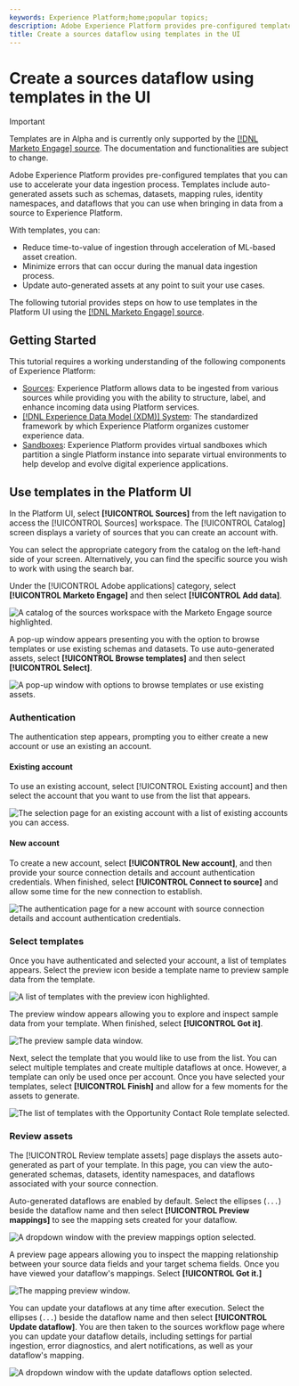 ```yaml
---
keywords: Experience Platform;home;popular topics; 
description: Adobe Experience Platform provides pre-configured templates that you can use to accelerate your data ingestion process. Templates include auto-generated assets such as schemas, datasets, mapping rules, identity namespaces, and dataflows that you can use when bringing in data from a source to Experience Platform.
title: Create a sources dataflow using templates in the UI
---
```

# Create a sources dataflow using templates in the UI

>[!IMPORTANT]
>
>Templates are in Alpha and is currently only supported by the [[!DNL Marketo Engage] source](./connectors/adobe-applications/marketo/marketo.md). The documentation and functionalities are subject to change.

Adobe Experience Platform provides pre-configured templates that you can use to accelerate your data ingestion process. Templates include auto-generated assets such as schemas, datasets, mapping rules, identity namespaces, and dataflows that you can use when bringing in data from a source to Experience Platform.

With templates, you can:

* Reduce time-to-value of ingestion through acceleration of ML-based asset creation.
* Minimize errors that can occur during the manual data ingestion process.
* Update auto-generated assets at any point to suit your use cases.

The following tutorial provides steps on how to use templates in the Platform UI using the [[!DNL Marketo Engage] source](./connectors/adobe-applications/marketo/marketo.md).

## Getting Started

This tutorial requires a working understanding of the following components of Experience Platform:

* [Sources](../../home.md): Experience Platform allows data to be ingested from various sources while providing you with the ability to structure, label, and enhance incoming data using Platform services.
* [[!DNL Experience Data Model (XDM)] System](../../../xdm/home.md): The standardized framework by which Experience Platform organizes customer experience data.
* [Sandboxes](../../../sandboxes/home.md): Experience Platform provides virtual sandboxes which partition a single Platform instance into separate virtual environments to help develop and evolve digital experience applications.

## Use templates in the Platform UI

In the Platform UI, select **[!UICONTROL Sources]** from the left navigation to access the [!UICONTROL Sources] workspace. The [!UICONTROL Catalog] screen displays a variety of sources that you can create an account with.

You can select the appropriate category from the catalog on the left-hand side of your screen. Alternatively, you can find the specific source you wish to work with using the search bar.

Under the [!UICONTROL Adobe applications] category, select **[!UICONTROL Marketo Engage]** and then select **[!UICONTROL Add data]**.

![A catalog of the sources workspace with the Marketo Engage source highlighted.](../../images/tutorials/templates/catalog.png)

A pop-up window appears presenting you with the option to browse templates or use existing schemas and datasets. To use auto-generated assets, select **[!UICONTROL Browse templates]** and then select **[!UICONTROL Select]**.

![A pop-up window with options to browse templates or use existing assets.](../../images/tutorials/templates/browse-templates.png)

### Authentication

The authentication step appears, prompting you to either create a new account or use an existing an account.

#### Existing account

To use an existing account, select [!UICONTROL Existing account] and then select the account that you want to use from the list that appears.

![The selection page for an existing account with a list of existing accounts you can access.](../../images/tutorials/templates/existing-account.png)

#### New account

To create a new account, select **[!UICONTROL New account]**,  and then provide your source connection details and account authentication credentials. When finished, select **[!UICONTROL Connect to source]** and allow some time for the new connection to establish.

![The authentication page for a new account with source connection details and account authentication credentials.](../../images/tutorials/templates/new-account.png)

### Select templates

Once you have authenticated and selected your account, a list of templates appears. Select the preview icon beside a template name to preview sample data from the template.

![A list of templates with the preview icon highlighted.](../../images/tutorials/templates/templates.png)

The preview window appears allowing you to explore and inspect sample data from your template. When finished, select **[!UICONTROL Got it]**.

![The preview sample data window.](../../images/tutorials/templates/preview-sample-data.png)

Next, select the template that you would like to use from the list. You can select multiple templates and create multiple dataflows at once. However, a template can only be used once per account. Once you have selected your templates, select **[!UICONTROL Finish]** and allow for a few moments for the assets to generate.

![The list of templates with the Opportunity Contact Role template selected.](../../images/tutorials/templates/select-template.png)
 
### Review assets

The [!UICONTROL Review template assets] page displays the assets auto-generated as part of your template. In this page, you can view the auto-generated schemas, datasets, identity namespaces, and dataflows associated with your source connection.

Auto-generated dataflows are enabled by default. Select the ellipses (`...`) beside the dataflow name and then select **[!UICONTROL Preview mappings]** to see the mapping sets created for your dataflow. 

![A dropdown window with the preview mappings option selected.](../../images/tutorials/templates/preview.png)

A preview page appears allowing you to inspect the mapping relationship between your source data fields and your target schema fields. Once you have viewed your dataflow's mappings. Select **[!UICONTROL Got it.]**

![The mapping preview window.](../../images/tutorials/templates/preview-mapping.png)

You can update your dataflows at any time after execution. Select the ellipses (`...`) beside the dataflow name and then select **[!UICONTROL Update dataflow]**. You are then taken to the sources workflow page where you can update your dataflow details, including settings for partial ingestion, error diagnostics, and alert notifications, as well as your dataflow's mapping.

![A dropdown window with the update dataflows option selected.](../../images/tutorials/templates/update.png)

